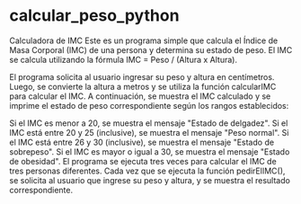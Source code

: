 # calcular_peso_python

Calculadora de IMC
Este es un programa simple que calcula el Índice de Masa Corporal (IMC) de una persona y determina su estado de peso. El IMC se calcula utilizando la fórmula IMC = Peso / (Altura x Altura).

El programa solicita al usuario ingresar su peso y altura en centímetros. Luego, se convierte la altura a metros y se utiliza la función calcularIMC para calcular el IMC. A continuación, se muestra el IMC calculado y se imprime el estado de peso correspondiente según los rangos establecidos:

Si el IMC es menor a 20, se muestra el mensaje "Estado de delgadez".
Si el IMC está entre 20 y 25 (inclusive), se muestra el mensaje "Peso normal".
Si el IMC está entre 26 y 30 (inclusive), se muestra el mensaje "Estado de sobrepeso".
Si el IMC es mayor o igual a 30, se muestra el mensaje "Estado de obesidad".
El programa se ejecuta tres veces para calcular el IMC de tres personas diferentes. Cada vez que se ejecuta la función pedirElIMC(), se solicita al usuario que ingrese su peso y altura, y se muestra el resultado correspondiente.
